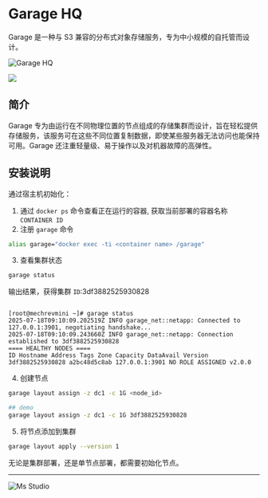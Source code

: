 # Garage HQ

Garage 是一种与 S3 兼容的分布式对象存储服务，专为中小规模的自托管而设计。

![Garage HQ](https://file.lifebus.top/imgs/garage-hq_cover.png)

![](https://img.shields.io/badge/%E6%96%B0%E7%96%86%E8%90%8C%E6%A3%AE%E8%BD%AF%E4%BB%B6%E5%BC%80%E5%8F%91%E5%B7%A5%E4%BD%9C%E5%AE%A4-%E6%8F%90%E4%BE%9B%E6%8A%80%E6%9C%AF%E6%94%AF%E6%8C%81-blue)

## 简介

Garage 专为由运行在不同物理位置的节点组成的存储集群而设计，旨在轻松提供存储服务，该服务可在这些不同位置复制数据，即使某些服务器无法访问也能保持可用。Garage
还注重轻量级、易于操作以及对机器故障的高弹性。

## 安装说明

通过宿主机初始化：

1. 通过 `docker ps` 命令查看正在运行的容器, 获取当前部署的容器名称 `CONTAINER ID`
2. 注册 `garage` 命令

```sh
alias garage="docker exec -ti <container name> /garage"
```

3. 查看集群状态

```sh
garage status
```

输出结果，获得集群 `ID`:3df3882525930828

```shell

[root@mechrevmini ~]# garage status
2025-07-18T09:10:09.202519Z INFO garage_net::netapp: Connected to 127.0.0.1:3901, negotiating handshake...    
2025-07-18T09:10:09.243660Z INFO garage_net::netapp: Connection established to 3df3882525930828    
==== HEALTHY NODES ====
ID Hostname Address Tags Zone Capacity DataAvail Version
3df3882525930828 a2bc48d5c8ab 127.0.0.1:3901 NO ROLE ASSIGNED v2.0.0
```

4. 创建节点

```sh
garage layout assign -z dc1 -c 1G <node_id>

## demo
garage layout assign -z dc1 -c 1G 3df3882525930828
```

5. 将节点添加到集群

```sh
garage layout apply --version 1
```

无论是集群部署，还是单节点部署，都需要初始化节点。

---

![Ms Studio](https://file.lifebus.top/imgs/ms_blank_001.png)
